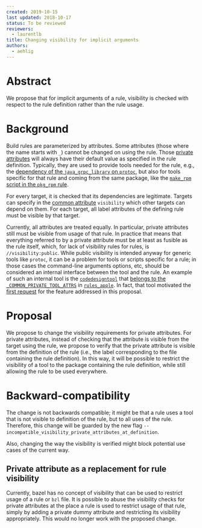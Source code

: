 ```yaml
---
created: 2019-10-15
last updated: 2018-10-17
status: To be reviewed
reviewers:
  - laurentlb
title: Changing visibility for implicit arguments
authors:
  - aehlig
---
```



# Abstract

We propose that for implicit arguments of a rule, visibility is
checked with respect to the rule definition rather than the rule
usage.


# Background

Build rules are parameterized by attributes. Some attributes (those where
the name starts with `_`) cannot be changed on using the rule. Those [private
attributes](https://docs.bazel.build/versions/master/skylark/rules.html#private-attributes-and-implicit-dependencies)
will always have their default value as specified in the rule
definition. Typically, they are used to provide tools needed for
the rule, e.g., the [dependency of the `java_grpc_library` on
`protoc`](https://github.com/bazelbuild/bazel/blob/ebb77e41973cb6b9f963159f4ef4a17e524ce062/third_party/grpc/build_defs.bzl#L63),
but also for tools specific for that rule and coming from the
same package, like the [`make_rpm` script in the `pkg_rpm`
rule](https://github.com/bazelbuild/rules_pkg/blob/b8d6ea0a5465973ce0970f6e063dfebea473732c/pkg/rpm.bzl#L163).

For every target, it is checked that its dependencies
are legitimate. Targets can specify in the [common
attribute](https://docs.bazel.build/versions/master/be/common-definitions.html#common-attributes)
`visibility` which other targets can depend on them. For each
target, all label attributes of the defining rule must be visible
by that target.

Currently, all attributes are treated equally. In particular,
private attributes still must be visible from usage of that rule.
In practice that means that everything referred to by a private
attribute must be at least as fusible as the rule itself, which,
for lack of visibility rules for rules, is `//visibility:public`.
While public visibility is intended anyway for generic tools
like `protoc`, it can be a problem for tools or scripts specific
for a rule; in those cases the command-line arguments options,
etc, should be considered an internal interface between the
tool and the rule. An example of such an internal tool is the
[`codedesigntool`](https://github.com/bazelbuild/rules_apple/blob/7f8a25a57ab9a4e406025eaa2c4394a20f793f47/tools/codesigningtool/BUILD#L7-L10)
that [belongs to the
`_COMMON_PRIVATE_TOOL_ATTRS`](https://github.com/bazelbuild/rules_apple/blob/7f8a25a57ab9a4e406025eaa2c4394a20f793f47/apple/internal/rule_factory.bzl#L105)
in [`rules_apple`](https://github.com/bazelbuild/rules_apple).
In fact, that tool motivated the [first
request](https://github.com/bazelbuild/bazel/issues/7377) for the
feature addressed in this proposal.

# Proposal

We propose to change the visibility requirements for private
attributes. For private attributes, instead of checking that the
attribute is visible from the target using the rule, we propose to
verify that the private attribute is visible from the definition of
the rule (i.e., the label corresponding to the file containing the
rule definition). In this way, it will be possible to restrict the
visibility of a tool to the package containing the rule definition,
while still allowing the rule to be used everywhere.


# Backward-compatibility

The change is not backwards compatible; it might be that a rule uses
a tool that is not visible to definition of the rule, but to all
uses of the rule. Therefore, this change will be guarded by the new
flag `--incompatible_visibility_private_attributes_at_definition`.

Also, changing the way the visibility is verified might block potential
use cases of the current way.

## Private attribute as a replacement for rule visibility

Currently, bazel has no concept of visibility that can be used to restrict
usage of a rule or `bzl` file. It is possible to abuse the visibility checks
for private attributes at the place a rule is used to restrict usage of that
rule, simply by adding a private dummy attribute and restricting its visibility
appropriately. This would no longer work with the proposed change.

